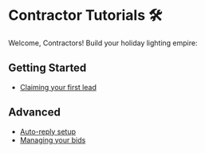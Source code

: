 # Contractor Tutorials 🛠️

Welcome, Contractors! Build your holiday lighting empire:

## Getting Started

- [Claiming your first lead](claim-lead.md)

## Advanced

- [Auto-reply setup](auto-reply.md)
- [Managing your bids](manage-bids.md)
